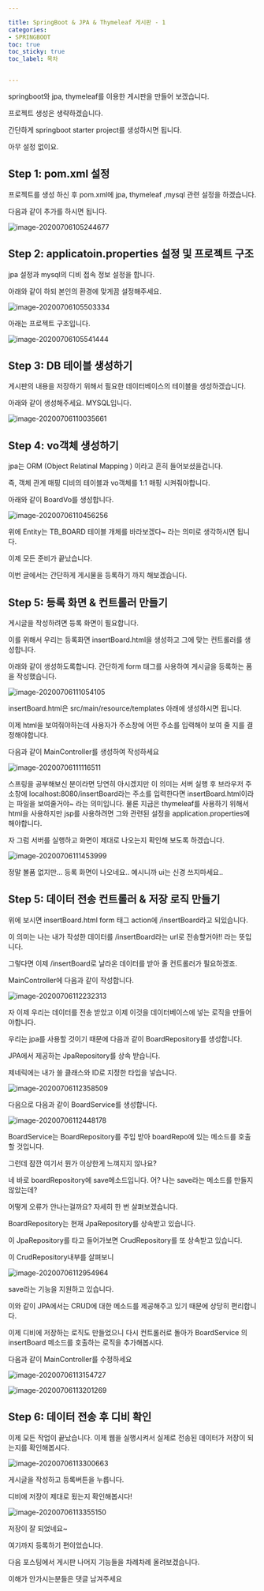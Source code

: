 ```yaml
---

title: SpringBoot & JPA & Thymeleaf 게시판 - 1
categories:
- SPRINGBOOT
toc: true
toc_sticky: true
toc_label: 목차


---
```




springboot와 jpa, thymeleaf를 이용한 게시판을 만들어 보겠습니다.

프로젝트 생성은 생략하겠습니다.

간단하게 springboot starter project를 생성하시면 됩니다. 

아무 설정 없이요.



## Step 1:  pom.xml 설정

프로젝트를 생성 하신 후 pom.xml에 jpa, thymeleaf ,mysql 관련 설정을 하겠습니다.

다음과 같이 추가를 하시면 됩니다.



![image-20200706105244677](../../assets/images/springboot_jpa_thymeleaf/image-20200706105244677.png)



## Step 2:  applicatoin.properties 설정 및 프로젝트 구조

jpa 설정과 mysql의 디비 접속 정보 설정을 합니다.

아래와 같이 하되 본인의 환경에 맞게끔 설정해주세요.

![image-20200706105503334](../../assets/images/springboot_jpa_thymeleaf/image-20200706105503334.png)



아래는 프로젝트 구조입니다.



![image-20200706105541444](../../assets/images/springboot_jpa_thymeleaf/image-20200706105541444.png)

## Step 3:  DB 테이블 생성하기

게시판의 내용을 저장하기 위해서 필요한 데이터베이스의 테이블을 생성하겠습니다.

아래와 같이 생성해주세요. MYSQL입니다.

![image-20200706110035661](../../assets/images/springboot_jpa_thymeleaf/image-20200706110035661.png)



## Step 4:  vo객체 생성하기

jpa는 ORM (Object Relatinal Mapping ) 이라고 흔히 들어보셨을겁니다.

즉, 객체 관계 매핑 디비의 테이블과 vo객체를 1:1 매핑 시켜줘야합니다.

아래와 같이 BoardVo를 생성합니다.



![image-20200706110456256](../../assets/images/springboot_jpa_thymeleaf/image-20200706110456256.png)



위에 Entity는 TB_BOARD 테이블 개체를 바라보겠다~ 라는 의미로 생각하시면 됩니다.



이제 모든 준비가 끝났습니다. 

이번 글에서는 간단하게 게시물을 등록하기 까지 해보겠습니다.



## Step 5:  등록 화면 & 컨트롤러 만들기

게시글을 작성하려면 등록 화면이 필요합니다.

이를 위해서 우리는 등록화면 insertBoard.html을 생성하고 그에 맞는 컨트롤러를 생성합니다.

아래와 같이 생성하도록합니다. 간단하게 form 태그를 사용하여 게시글을 등록하는 폼을 작성했습니다.

![image-20200706111054105](../../assets/images/springboot_jpa_thymeleaf/image-20200706111054105.png)



insertBoard.html은 src/main/resource/templates 아래에 생성하시면 됩니다.

이제 html을 보여줘야하는데 사용자가 주소창에 어떤 주소를 입력해야  보여 줄 지를 결정해야합니다.

다음과 같이 MainController를 생성하여 작성하세요



![image-20200706111116511](../../assets/images/springboot_jpa_thymeleaf/image-20200706111116511.png)



스프링을 공부해보신 분이라면 당연히 아시겠지만 이 의미는 서버 실행 후 브라우저 주소창에 localhost:8080/insertBoard라는 주소를 입력한다면 insertBoard.html이라는 파일을 보여줄거야~ 라는 의미입니다. 물론 지금은 thymeleaf를 사용하기 위해서 html을 사용하지만 jsp를 사용하려면 그와 관련된 설정을 application.properties에 해야합니다.

자 그럼 서버를 실행하고 화면이 제대로 나오는지 확인해 보도록 하겠습니다.

![image-20200706111453999](../../assets/images/springboot_jpa_thymeleaf/image-20200706111453999.png)



정말 볼품 없지만... 등록 화면이 나오네요.. 예시니까  ui는 신경 쓰지마세요..



## Step 5:  데이터 전송 컨트롤러 & 저장 로직 만들기

위에 보시면 insertBoard.html form 태그 action에 /insertBoard라고 되있습니다.

이 의미는 나는 내가 작성한 데이터를 /insertBoard라는 url로 전송할거야!! 라는 뜻입니다.

그렇다면 이제 /insertBoard로 날라온 데이터를 받아 줄 컨트롤러가 필요하겠죠.

MainController에 다음과 같이 작성합니다.

![image-20200706112232313](../../assets/images/springboot_jpa_thymeleaf/image-20200706112232313.png)



자 이제 우리는 데이터를 전송 받았고 이제 이것을 데이터베이스에 넣는 로직을 만들어야합니다.

우리는 jpa를 사용할 것이기 때문에 다음과 같이 BoardRepository를 생성합니다.

JPA에서 제공하는 JpaRepository를 상속 받습니다. 

제네릭에는 내가 쓸 클래스와 ID로 지정한 타입을 넣습니다.

![image-20200706112358509](../../assets/images/springboot_jpa_thymeleaf/image-20200706112358509.png)



다음으로 다음과 같이 BoardService를 생성합니다.

![image-20200706112448178](../../assets/images/springboot_jpa_thymeleaf/image-20200706112448178.png)



BoardService는 BoardRepository를 주입 받아 boardRepo에 있는 메소드를 호출 할 것입니다.

그런데 잠깐 여기서 뭔가 이상한게 느껴지지 않나요?



네 바로 boardRepository에 save메소드입니다. 어? 나는 save라는 메소드를 만들지 않았는데?

어떻게 오류가 안나는걸까요? 자세히 한 번 살펴보겠습니다.



BoardRepository는 현재 JpaRepository를 상속받고 있습니다.

이 JpaRepository를 타고 들어가보면 CrudRepository를 또 상속받고 있습니다.

이 CrudRepository내부를 살펴보니

![image-20200706112954964](../../assets/images/springboot_jpa_thymeleaf/image-20200706112954964.png)



save라는 기능을 지원하고 있습니다.

이와 같이 JPA에서는 CRUD에 대한 메소드를 제공해주고 있기 때문에 상당히 편리합니다.

이제 디비에 저장하는 로직도 만들었으니 다시 컨트롤러로 돌아가 BoardService 의 insertBoard 메소드를 호출하는 로직을 추가해봅시다.



다음과 같이 MainController를 수정하세요

![image-20200706113154727](../../assets/images/springboot_jpa_thymeleaf/image-20200706113154727.png)

![image-20200706113201269](../../assets/images/springboot_jpa_thymeleaf/image-20200706113201269.png)



## Step 6:  데이터 전송 후 디비 확인

이제 모든 작업이 끝났습니다. 이제 웹을 실행시켜서 실제로 전송된 데이터가 저장이 되는지를 확인해봅시다.



![image-20200706113300663](../../assets/images/springboot_jpa_thymeleaf/image-20200706113300663.png)

게시글을 작성하고 등록버튼을 누릅니다. 

디비에 저장이 제대로 됬는지 확인해봅시다!



![image-20200706113355150](../../assets/images/springboot_jpa_thymeleaf/image-20200706113355150.png)



저장이 잘 되었네요~ 

여기까지 등록하기 편이었습니다.

다음 포스팅에서 게시판 나머지 기능들을 차례차례 올려보겠습니다.

이해가 안가시는분들은 댓글 남겨주세요

